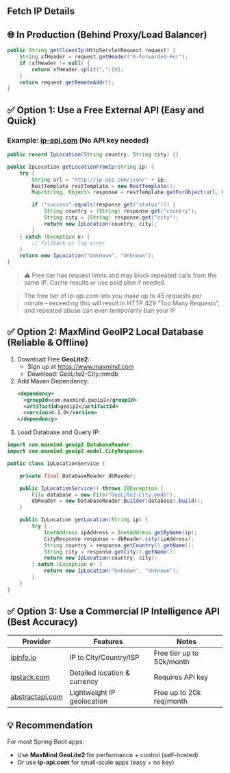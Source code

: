 ## Fetch IP Details

## 🌐 In Production (Behind Proxy/Load Balancer)
````java
public String getClientIp(HttpServletRequest request) {
    String xfHeader = request.getHeader("X-Forwarded-For");
    if (xfHeader != null) {
        return xfHeader.split(",")[0];
    }
    return request.getRemoteAddr();
}
````


## ✅ Option 1: Use a Free External API (Easy and Quick)

### Example: [ip-api.com](http://ip-api.com/) (No API key needed)
````java
public record IpLocation(String country, String city) {}

public IpLocation getLocationFromIp(String ip) {
    try {
        String url = "http://ip-api.com/json/" + ip;
        RestTemplate restTemplate = new RestTemplate();
        Map<String, Object> response = restTemplate.getForObject(url, Map.class);

        if ("success".equals(response.get("status"))) {
            String country = (String) response.get("country");
            String city = (String) response.get("city");
            return new IpLocation(country, city);
        }
    } catch (Exception e) {
        // fallback or log error
    }
    return new IpLocation("Unknown", "Unknown");
}
````
>  ⚠️ Free tier has request limits and may block repeated calls from the same IP. Cache results or use paid plan if needed.

> The free tier of ip-api.com lets you make up to 45 requests per minute – exceeding this will result in HTTP 429 “Too Many Requests”, and repeated abuse can even temporarily ban your IP

## ✅ Option 2: MaxMind GeoIP2 Local Database (Reliable & Offline)
1. Download Free **GeoLite2**:
   - Sign up at https://www.maxmind.com
   - Download: GeoLite2-City.mmdb
2. Add Maven Dependency:
    ````xml
    <dependency>
      <groupId>com.maxmind.geoip2</groupId>
      <artifactId>geoip2</artifactId>
      <version>4.1.0</version>
    </dependency>
    ````
3. Load Database and Query IP:
````java
import com.maxmind.geoip2.DatabaseReader;
import com.maxmind.geoip2.model.CityResponse;

public class IpLocationService {

    private final DatabaseReader dbReader;

    public IpLocationService() throws IOException {
        File database = new File("GeoLite2-City.mmdb");
        dbReader = new DatabaseReader.Builder(database).build();
    }

    public IpLocation getLocation(String ip) {
        try {
            InetAddress ipAddress = InetAddress.getByName(ip);
            CityResponse response = dbReader.city(ipAddress);
            String country = response.getCountry().getName();
            String city = response.getCity().getName();
            return new IpLocation(country, city);
        } catch (Exception e) {
            return new IpLocation("Unknown", "Unknown");
        }
    }
}
````



## ✅ Option 3: Use a Commercial IP Intelligence API (Best Accuracy)

| Provider                                                          | Features                     | Notes                     |
| ----------------------------------------------------------------- | ---------------------------- | ------------------------- |
| [ipinfo.io](https://ipinfo.io/)                                   | IP to City/Country/ISP       | Free tier up to 50k/month |
| [ipstack.com](https://ipstack.com/)                               | Detailed location & currency | Requires API key          |
| [abstractapi.com](https://www.abstractapi.com/ip-geolocation-api) | Lightweight IP geolocation   | Free up to 20k req/month  |


## 💡 Recommendation
For most Spring Boot apps:
- Use **MaxMind GeoLite2** for performance + control (self-hosted)
- Or use **ip-api.com** for small-scale apps (easy + no key)